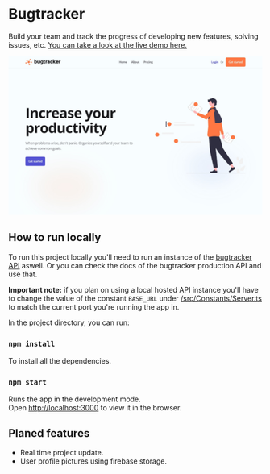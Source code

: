 # Bugtracker

Build your team and track the progress of developing new features, solving issues, etc. [You can take a look at the live demo here.](https://www.bugtracker.tk/)

![thumbnail](/public/static/images/thumbnail.jpg)

## How to run locally

To run this project locally you'll need to run an instance of the [bugtracker API](https://github.com/Quibble7s/bugtracker-server) aswell. Or you can check the docs of the bugtracker production API and use that.

**Important note:** if you plan on using a local hosted API instance you'll have to change the value of the constant `BASE_URL` under [/src/Constants/Server.ts](/src/Constants/Server.ts) to match the current port you're running the app in.

In the project directory, you can run:

### `npm install`

To install all the dependencies.

### `npm start`

Runs the app in the development mode.\
Open [http://localhost:3000](http://localhost:3000) to view it in the browser.

## Planed features

- Real time project update.
- User profile pictures using firebase storage.
